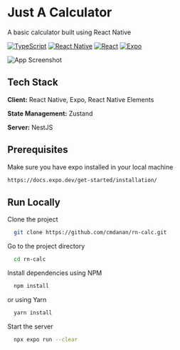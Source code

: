 # Just A Calculator

A basic calculator built using React Native

<p align="center">

<a href="">![TypeScript](https://img.shields.io/badge/typescript-%23007ACC.svg?style=for-the-badge&logo=typescript&logoColor=white)</a>
<a href="">![React Native](https://img.shields.io/badge/react_native-%2320232a.svg?style=for-the-badge&logo=react&logoColor=%2361DAFB)</a>
<a href="">![React](https://img.shields.io/badge/zustand-%2320232a.svg?style=for-the-badge&logo=react&logoColor=%2361DAFB)</a>
<a href="">![Expo](https://img.shields.io/badge/expo-1C1E24?style=for-the-badge&logo=expo&logoColor=#D04A37)
</a>

</p>

![App Screenshot](https://media.giphy.com/media/v1.Y2lkPTc5MGI3NjExYTFiYWM2YTJkNGVmZmMzNGNjNDIyNWYwOTgyZTViYWU2YWY0NDdmMyZlcD12MV9pbnRlcm5hbF9naWZzX2dpZklkJmN0PWc/m0YzOpn6Vf0QZGqs50/giphy.gif)

## Tech Stack

**Client:** React Native, Expo, React Native Elements

**State Management:** Zustand

**Server:** NestJS

## Prerequisites

Make sure you have expo installed in your local machine

```bash
https://docs.expo.dev/get-started/installation/
```

## Run Locally

Clone the project

```bash
  git clone https://github.com/cmdanan/rn-calc.git
```

Go to the project directory

```bash
  cd rn-calc
```

Install dependencies using NPM

```bash
  npm install
```

or using Yarn

```bash
  yarn install
```

Start the server

```bash
  npx expo run --clear
```
